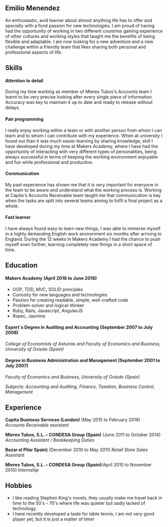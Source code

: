 ## Emilio Menendez

An enthusiastic, avid learner about almost anything life has to offer and specially with a fond passion for new technologies. I am proud of having had the opportunity of working in two different countries gaining experience of other cultures and working styles that taught me the benefits of being flexible and adaptable. I am now looking for a new adventure and a new challenge within a friendly team that likes sharing both personal and professional aspects of life.

## Skills

#### Attention to detail

During my time working as member of Mieres Tubos's Accounts team I learnt to be very precise looking after every single piece of information. Accuracy was key to maintain it up to date and ready to release without delays.

#### Pair programming

I really enjoy working within a team or with another person from whom I can learn and to whom I can contribute with my experience. When at university I found out than it was much easier learning by sharing knowledge, skill I have developed during my time at Makers Academy, where I have had the opportunity of interacting with very different types of personalities, being always successful in terms of keeping the working environment enjoyable and fun while professional and productive.

#### Communication

My past experience has shown me that it is very important for everyone in the team to be aware and understand what the working process is. Working at Capita's Accounts Receivable team taught me that communication is key when the tasks are split into several teams aiming to fulfil a final project as a whole.

#### Fast learner

I have always found easy to learn new things, I was able to immerse myself in a highly demanding English work environment six months after arriving to England. During the 12 weeks in Makers Academy I had the chance to push myself even further, learning completely new things in a short space of time.

## Education

#### Makers Academy (April 2016 to June 2016)

- OOP, TDD, MVC, SOLID principles
- Curiosity for new languages and technologies
- Passion for creating readable, simple, well-crafted code
- Problem-solver and logical-thinker
- Ruby, Rails, Javascript, AngularJS
- Rspec, Jasmine

#### Expert´s Degree in Auditing and Accounting (September 2007 to July 2008)
*College of Economists of Asturias and Faculty of Economics and Business, University of Oviedo (Spain)*

#### Degree in Business Administration and  Management (September 2001 to July 2007)
*Faculty of Economics and Business, University of Oviedo (Spain)*

*Subjects: Accounting and Auditing, Finance, Taxation, Business Control, Management*



## Experience

**Capita Business Services (London)** (May 2015 to February 2016)    
*Accounts Receivable assistant*  

**Mieres Tubos, S.L. – CONDESA Group (Spain)** (June 2011 to October 2014)   
*Accounting Assistant / Bookkeeping Duties*

**Bazar el Pilar Spain)** (December 2010 to May 2011)
*Retail  Store Sales Assistant*

**Mieres Tubos, S.L. –  CONDESA Group (Spain)**(April 2010 to November 2010)
*Internship*

## Hobbies

- I like reading Stephen King's novels, they usually make me travel back in time to the 50's - 70's where life was quieter but sadly lacked of technology.
- I have recently developed a taste for table tennis, I am not very good player yet, but it is just a matter of time!
